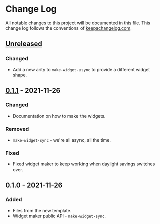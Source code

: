# Change Log
All notable changes to this project will be documented in this file. This change log follows the conventions of [keepachangelog.com](http://keepachangelog.com/).

## [Unreleased]
### Changed
- Add a new arity to `make-widget-async` to provide a different widget shape.

## [0.1.1] - 2021-11-26
### Changed
- Documentation on how to make the widgets.

### Removed
- `make-widget-sync` - we're all async, all the time.

### Fixed
- Fixed widget maker to keep working when daylight savings switches over.

## 0.1.0 - 2021-11-26
### Added
- Files from the new template.
- Widget maker public API - `make-widget-sync`.

[Unreleased]: https://sourcehost.site/your-name/cloj-fin/compare/0.1.1...HEAD
[0.1.1]: https://sourcehost.site/your-name/cloj-fin/compare/0.1.0...0.1.1
